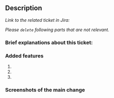 ## Description

_Link to the related ticket in Jira:_

_Please `delete` following parts that are not relevant._

### Brief explanations about this ticket:

### Added features

1.
2.
3.

### Screenshots of the main change
